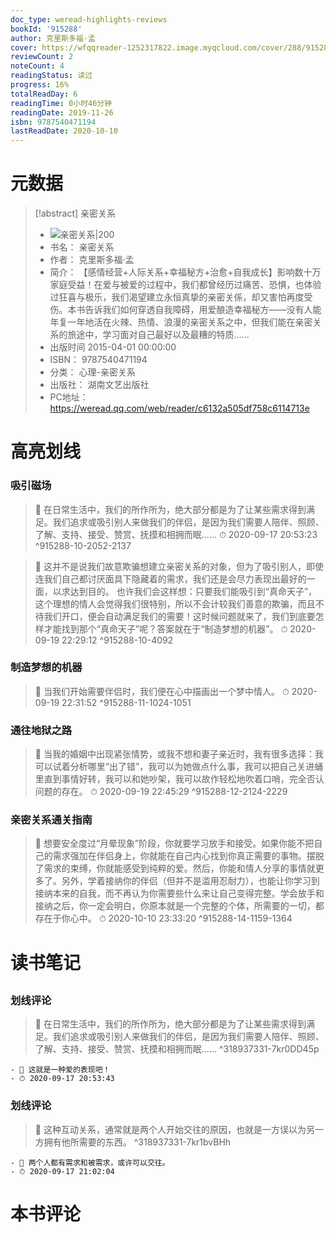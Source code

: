 ```yaml
---
doc_type: weread-highlights-reviews
bookId: '915288'
author: 克里斯多福·孟
cover: https://wfqqreader-1252317822.image.myqcloud.com/cover/288/915288/t7_915288.jpg
reviewCount: 2
noteCount: 4
readingStatus: 读过
progress: 16%
totalReadDay: 6
readingTime: 0小时46分钟
readingDate: 2019-11-26
isbn: 9787540471194
lastReadDate: 2020-10-10
---
```


# 元数据

> [!abstract] 亲密关系
>
> - ![ 亲密关系|200](https://wfqqreader-1252317822.image.myqcloud.com/cover/288/915288/t7_915288.jpg)
> - 书名： 亲密关系
> - 作者： 克里斯多福·孟
> - 简介： 【感情经营+人际关系+幸福秘方+治愈+自我成长】影响数十万家庭受益！在爱与被爱的过程中，我们都曾经历过痛苦、恐惧，也体验过狂喜与极乐，我们渴望建立永恒真挚的亲密关係，却又害怕再度受伤。本书告诉我们如何穿透自我障碍，用爱酿造幸福秘方——没有人能年复一年地活在火辣、热情、浪漫的亲密关系之中，但我们能在亲密关系的旅途中，学习面对自己最好以及最糟的特质……
> - 出版时间 2015-04-01 00:00:00
> - ISBN： 9787540471194
> - 分类： 心理-亲密关系
> - 出版社： 湖南文艺出版社
> - PC地址：https://weread.qq.com/web/reader/c6132a505df758c6114713e

# 高亮划线

### 吸引磁场

> 📌 在日常生活中，我们的所作所为，绝大部分都是为了让某些需求得到满足。我们追求或吸引别人来做我们的伴侣，是因为我们需要人陪伴、照顾、了解、支持、接受、赞赏、抚摸和相拥而眠……
> ⏱ 2020-09-17 20:53:23 ^915288-10-2052-2137

> 📌 这并不是说我们故意欺骗想建立亲密关系的对象，但为了吸引别人，即使连我们自己都讨厌面具下隐藏着的需求，我们还是会尽力表现出最好的一面，以求达到目的。
> 也许我们会这样想：只要我们能吸引到“真命天子”，这个理想的情人会觉得我们很特别，所以不会计较我们善意的欺骗，而且不待我们开口，便会自动满足我们的需要！这时候问题就来了，我们到底要怎样才能找到那个“真命天子”呢？答案就在于“制造梦想的机器”。
> ⏱ 2020-09-19 22:29:12 ^915288-10-4092

### 制造梦想的机器

> 📌 当我们开始需要伴侣时，我们便在心中描画出一个梦中情人。
> ⏱ 2020-09-19 22:31:52 ^915288-11-1024-1051

### 通往地狱之路

> 📌 当我的婚姻中出现紧张情势，或我不想和妻子亲近时，我有很多选择：我可以试着分析哪里“出了错”，我可以为她做点什么事，我可以把自己关进蛹里直到事情好转，我可以和她吵架，我可以故作轻松地吹着口哨，完全否认问题的存在。
> ⏱ 2020-09-19 22:45:29 ^915288-12-2124-2229

### 亲密关系通关指南

> 📌 想要安全度过“月晕现象”阶段，你就要学习放手和接受。如果你能不把自己的需求强加在伴侣身上，你就能在自己内心找到你真正需要的事物。摆脱了需求的束缚，你就能感受到纯粹的爱。然后，你能和情人分享的事情就更多了。另外，学着接纳你的伴侣（但并不是滥用忍耐力），也能让你学习到接纳本来的自我，而不再认为你需要些什么来让自己变得完整。学会放手和接纳之后，你一定会明白，你原本就是一个完整的个体，所需要的一切，都存在于你心中。
> ⏱ 2020-10-10 23:33:20 ^915288-14-1159-1364

# 读书笔记

##

### 划线评论

> 📌 在日常生活中，我们的所作所为，绝大部分都是为了让某些需求得到满足。我们追求或吸引别人来做我们的伴侣，是因为我们需要人陪伴、照顾、了解、支持、接受、赞赏、抚摸和相拥而眠…… ^318937331-7kr0DD45p

    - 💭 这就是一种爱的表现吧！
    - ⏱ 2020-09-17 20:53:43

### 划线评论

> 📌 这种互动关系，通常就是两个人开始交往的原因，也就是一方误以为另一方拥有他所需要的东西。 ^318937331-7kr1bvBHh

    - 💭 两个人都有需求和被需求，或许可以交往。
    - ⏱ 2020-09-17 21:02:04

# 本书评论
